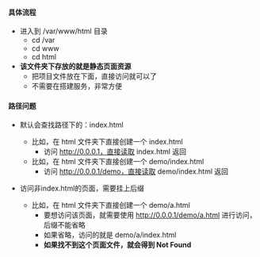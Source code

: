 #### 具体流程
- 进入到 /var/www/html 目录
  - cd /var
  - cd www
  - cd html
- **该文件夹下存放的就是静态页面资源**
  - 把项目文件放在下面，直接访问就可以了
  - 不需要在搭建服务，非常方便


#### 路径问题
- 默认会查找路径下的：index.html
  - 比如，在 html 文件夹下直接创建一个 index.html
    - 访问 http://0.0.0.1，直接读取 index.html 返回
  - 比如，在 html 文件夹下直接创建一个 demo/index.html
    - 访问 http://0.0.0.1/demo，直接读取 demo/index.html 返回

- 访问非index.html的页面，需要挂上后缀
  - 比如，在 html 文件夹下直接创建一个 demo/a.html
    - 要想访问该页面，就需要使用 http://0.0.0.1/demo/a.html 进行访问，后缀不能省略
    - 如果省略，访问的就是 demo/a/index.html
    - **如果找不到这个页面文件，就会得到 Not Found**